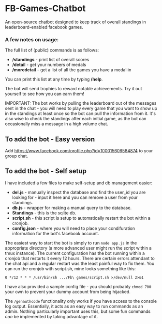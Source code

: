 # FB-Games-Chatbot
An open-source chatbot designed to keep track of overall standings in leaderboard-enabled facebook games.

### A few notes on usage:

The full list of (public) commands is as follows:

* **/standings** - print list of overall scores
* **/detail** - get your numbers of medals
* **/moredetail** - get a list of all the games you have a medal in

You can print this list at any time by typing **/help**.

The bot will send trophies to reward notable achievements. Try it out yourself to see how you can earn them!

IMPORTANT: The bot works by pulling the leaderboard out of the messages sent in the chat - you will need to play every game that you want to show up in the standings at least once so the bot can pull the information from it. It's also wise to check the standings after each initial game, as the bot can occasionally miss a message in a high volume chat.

## To add the bot - Easy version

Add https://www.facebook.com/profile.php?id=100015606584874 to your group chat.

## To add the bot - Self setup

I have included a few files to make self-setup and db management easier:

* **del.js** - manually inspect the database and find the user_id you are looking for - input it here and you can remove a user from your standings.
* **db.js** - wrapper for making a manual query to the database.
* **Standings** - this is the sqlite db.
* **script.sh** - this script is setup to automatically restart the bot within a cronjob.
* **config.json** - where you will need to place your condifuration information for the bot's facebook account.

The easiest way to start the bot is simply to run `node app.js` in the appropriate directory (a more advanced user might run the script within a tmux instance). The current configuration has the bot running within a cronjob that restarts it every 12 hours. There are certain errors attendant to the chat api and a regular restart was the least painful way to fix them.
You can run the cronjob with script.sh, mine looks something like this:

`0 */12 * * * /usr/bin/sh .../Fb\ games/script.sh >/dev/null 2>&1`

I have also provided a sample config file - you should probably `chmod 700` your own to prevent your dummy account from being hijacked.

The `/genauthcode` functionality only works if you have access to the console log output. Essentially, it acts as an easy way to run commands as an admin. Nothing particularly important uses this, but some fun commands *can* be implemented by taking advantage of it.
